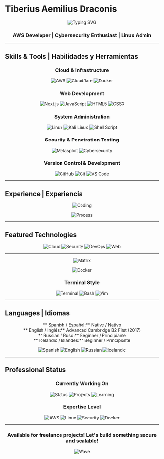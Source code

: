 ﻿#  Tiberius Aemilius Draconis

<div align="center">
  
  ![Typing SVG](https://readme-typing-svg.herokuapp.com?font=Fira+Code&size=30&duration=3000&pause=1000&color=00D9FF&center=true&vCenter=true&width=600&lines=Full+Stack+Developer;Cloud+%26+Security+Specialist;Server+Administrator;Freelancer)
  
  ###  AWS Developer |  Cybersecurity Enthusiast |  Linux Admin
  
</div>

---

##  Skills & Tools | Habilidades y Herramientas

<div align="center">

###  Cloud & Infrastructure
![AWS](https://img.shields.io/badge/AWS-FF9900?style=for-the-badge&logo=amazon-aws&logoColor=white)
![Cloudflare](https://img.shields.io/badge/Cloudflare-F38020?style=for-the-badge&logo=cloudflare&logoColor=white)
![Docker](https://img.shields.io/badge/Docker-2496ED?style=for-the-badge&logo=docker&logoColor=white)

###  Web Development
![Next.js](https://img.shields.io/badge/Next.js-000000?style=for-the-badge&logo=next.js&logoColor=white)
![JavaScript](https://img.shields.io/badge/JavaScript-F7DF1E?style=for-the-badge&logo=javascript&logoColor=black)
![HTML5](https://img.shields.io/badge/HTML5-E34F26?style=for-the-badge&logo=html5&logoColor=white)
![CSS3](https://img.shields.io/badge/CSS3-1572B6?style=for-the-badge&logo=css3&logoColor=white)

###  System Administration
![Linux](https://img.shields.io/badge/Linux-FCC624?style=for-the-badge&logo=linux&logoColor=black)
![Kali Linux](https://img.shields.io/badge/Kali_Linux-557C94?style=for-the-badge&logo=kali-linux&logoColor=white)
![Shell Script](https://img.shields.io/badge/Shell_Script-121011?style=for-the-badge&logo=gnu-bash&logoColor=white)

###  Security & Penetration Testing
![Metasploit](https://img.shields.io/badge/Metasploit-ED1C24?style=for-the-badge&logo=metasploit&logoColor=white)
![Cybersecurity](https://img.shields.io/badge/Cybersecurity-000000?style=for-the-badge&logo=hack-the-box&logoColor=white)

###  Version Control & Development
![GitHub](https://img.shields.io/badge/GitHub-181717?style=for-the-badge&logo=github&logoColor=white)
![Git](https://img.shields.io/badge/Git-F05032?style=for-the-badge&logo=git&logoColor=white)
![VS Code](https://img.shields.io/badge/VS_Code-007ACC?style=for-the-badge&logo=visual-studio-code&logoColor=white)

</div>

---

##  Experience | Experiencia

<div align="center">
  
  ![Coding](https://readme-typing-svg.herokuapp.com?font=Courier&size=14&duration=2000&pause=800&color=FF6B35&center=true&vCenter=true&multiline=true&width=500&height=120&lines=+%F0%9F%92%BB+Developing+scalable+web+applications...;+%E2%98%81%EF%B8%8F+Managing+AWS+cloud+infrastructure...;+%F0%9F%94%90+Securing+systems+and+networks...;+%F0%9F%90%A7+Administering+Linux+servers...;+%F0%9F%93%A6+Deploying+with+Docker+containers...)

</div>

<div align="center">
  
  ![Process](https://readme-typing-svg.herokuapp.com?font=Fira+Code&size=12&duration=1500&pause=500&color=00D4AA&center=true&vCenter=true&multiline=true&width=400&height=100&lines=+%F0%9F%94%84+Analyzing+requirements...;+%E2%9A%A1+Building+solutions...;+%F0%9F%A7%AA+Testing+%26+debugging...;+%F0%9F%9A%80+Deploying+to+production...;+%F0%9F%94%A7+Monitoring+%26+optimizing...)
  
</div>

---

##  Featured Technologies

<div align="center">
  
  ![Cloud](https://img.shields.io/badge/Cloud-Computing-blue?style=flat-square&logo=amazon-aws)
  ![Security](https://img.shields.io/badge/Cyber-Security-red?style=flat-square&logo=hack-the-box)
  ![DevOps](https://img.shields.io/badge/Dev-Ops-green?style=flat-square&logo=docker)
  ![Web](https://img.shields.io/badge/Web-Development-yellow?style=flat-square&logo=javascript)
  
</div>

---

<div align="center">
  
  ![Matrix](https://readme-typing-svg.herokuapp.com?font=Courier&size=16&duration=1000&pause=500&color=00FF00&background=000000&center=true&vCenter=true&multiline=true&width=600&height=150&lines=root%40kali%3A~%23+nmap+-sV+target.com;Starting+Nmap+scan...;Host+is+up+(0.043s+latency);PORT++++STATE+SERVICE+VERSION;22%2Ftcp++open++ssh++++OpenSSH+8.2;80%2Ftcp++open++http+++nginx+1.18;443%2Ftcp+open++https++nginx+1.18;Scan+complete!+%F0%9F%94%90)
  
</div>

<div align="center">
  
  ![Docker](https://readme-typing-svg.herokuapp.com?font=Courier&size=14&duration=1800&pause=600&color=2496ED&center=true&vCenter=true&multiline=true&width=500&height=100&lines=%24+docker+build+-t+myapp+.;Successfully+built+image+myapp;%24+docker+run+-p+3000%3A3000+myapp;%F0%9F%90%B3+Container+running+on+port+3000)
  
</div>

<div align="center">
  
  ###  Terminal Style
  ![Terminal](https://img.shields.io/badge/Terminal-Mastery-black?style=for-the-badge&logo=gnome-terminal&logoColor=white)
  ![Bash](https://img.shields.io/badge/Bash-Scripting-4EAA25?style=for-the-badge&logo=gnu-bash&logoColor=white)
  ![Vim](https://img.shields.io/badge/VIM-%2311AB00.svg?style=for-the-badge&logo=vim&logoColor=white)
  
</div>

---

##  Languages | Idiomas

<div align="center">

** Spanish / Español:** Native / Nativo  
** English / Inglés:** Advanced  Cambridge B2 First (2017)  
** Russian / Ruso:** Beginner / Principiante  
** Icelandic / Islandés:** Beginner / Principiante

</div>

<div align="center">
  
  ![Spanish](https://img.shields.io/badge/Spanish-Native-brightgreen?style=for-the-badge)
  ![English](https://img.shields.io/badge/English-B2_Advanced-blue?style=for-the-badge)
  ![Russian](https://img.shields.io/badge/Russian-Beginner-orange?style=for-the-badge)
  ![Icelandic](https://img.shields.io/badge/Icelandic-Beginner-lightblue?style=for-the-badge)
  
</div>

---

##  Professional Status

<div align="center">

###  Currently Working On
![Status](https://img.shields.io/badge/Status-Available_for_Freelance-brightgreen?style=for-the-badge)
![Projects](https://img.shields.io/badge/Focus-Cloud_Security-blue?style=for-the-badge)
![Learning](https://img.shields.io/badge/Learning-Advanced_AWS-orange?style=for-the-badge)

###  Expertise Level
![AWS](https://img.shields.io/badge/AWS-Intermediate-FF9900?style=for-the-badge)
![Linux](https://img.shields.io/badge/Linux-Advanced-FCC624?style=for-the-badge)
![Security](https://img.shields.io/badge/Security-Intermediate-red?style=for-the-badge)
![Docker](https://img.shields.io/badge/Docker-Intermediate-2496ED?style=for-the-badge)

</div>

---

<div align="center">
  
  ###  Available for freelance projects! Let's build something secure and scalable! 
  
  ![Wave](https://capsule-render.vercel.app/api?type=waving&color=gradient&height=100&section=footer)
  
</div>
